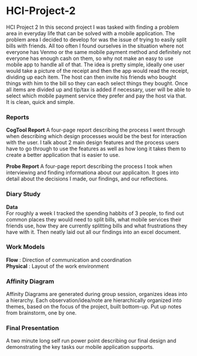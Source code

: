 # HCI-Project-2
HCI  Project 2
In this second project I was tasked with finding a problem area in everyday life that can be solved with a mobile application. The problem area I decided to develop for was the issue of trying to easily split bills with friends. All too often I found ourselves in the situation where not everyone has Venmo or the same mobile payment method and definitely not everyone has enough cash on them, so why not make an easy to use mobile app to handle all of that. The idea is pretty simple, ideally one user would take a picture of the receipt and then the app would read the receipt, dividing up each item. The host can then invite his friends who bought things with him to the bill so they can each select things they bought. Once all items are divided up and tip/tax is added if necessary, user will be able to select which mobile payment service they prefer and pay the host via that. It is clean, quick and simple. 

### Reports
**CogTool Report**
A four-page report describing the process I went through when describing which design processes would be the best for interaction with the user. I talk about 2 main design features and the process users have to go through to use the features as well as how long it takes them to create a better application that is easier to use.

**Probe Report**
A four-page report describing the process I took when interviewing and finding informationa about our applicaiton. It goes into detail about the decisions I made, our findings, and our reflections.

### Diary Study
**Data**   
For roughly a week I tracked the spending habbits of 3 people, to find out common places they would need to split bills, what mobile services their friends use, how they are currently splitting bills and what frustrations they have with it. Then neatly laid out all our findings into an excel document.   

### Work Models
**Flow** : Direction of communication and coordination   
**Physical** : Layout of the work environment

### Affinity Diagram
Affinity Diagrams are generated during group session, organizes ideas into a hierarchy. Each observation/idea/note are hierarchically organized into themes, based on the focus of the project, built bottom-up. Put up notes from brainstorm, one by one.

### Final Presentation
A two minute long self run power point describing our final design and demonstrating the key tasks our mobile application supports.
